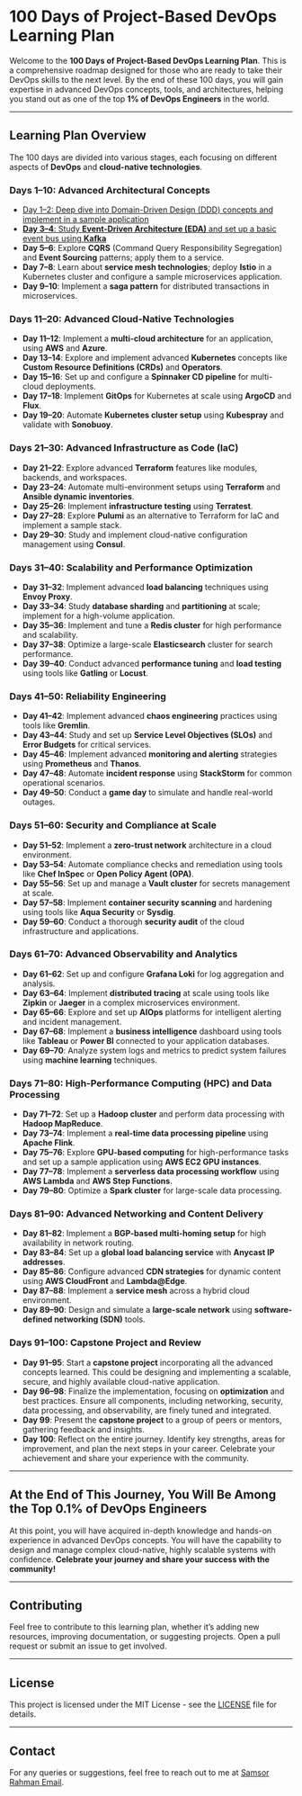 # 100 Days of Project-Based DevOps Learning Plan

Welcome to the **100 Days of Project-Based DevOps Learning Plan**. This is a comprehensive roadmap designed for those who are ready to take their DevOps skills to the next level. By the end of these 100 days, you will gain expertise in advanced DevOps concepts, tools, and architectures, helping you stand out as one of the top **1% of DevOps Engineers** in the world.

---

## **Learning Plan Overview**

The 100 days are divided into various stages, each focusing on different aspects of **DevOps** and **cloud-native technologies**.

### **Days 1–10: Advanced Architectural Concepts**
- [Day 1–2: Deep dive into Domain-Driven Design (DDD) concepts and implement in a sample application](./Day1-2.md)
- [**Day 3–4**: Study **Event-Driven Architecture (EDA)** and set up a basic event bus using **Kafka**](https://github.com/samsorrahman/100-Days-System-Design-for-DevOps-Engineers/tree/main/Day-3-4)
- **Day 5–6**: Explore **CQRS** (Command Query Responsibility Segregation) and **Event Sourcing** patterns; apply them to a service.
- **Day 7–8**: Learn about **service mesh technologies**; deploy **Istio** in a Kubernetes cluster and configure a sample microservices application.
- **Day 9–10**: Implement a **saga pattern** for distributed transactions in microservices.

### **Days 11–20: Advanced Cloud-Native Technologies**
- **Day 11–12**: Implement a **multi-cloud architecture** for an application, using **AWS** and **Azure**.
- **Day 13–14**: Explore and implement advanced **Kubernetes** concepts like **Custom Resource Definitions (CRDs)** and **Operators**.
- **Day 15–16**: Set up and configure a **Spinnaker CD pipeline** for multi-cloud deployments.
- **Day 17–18**: Implement **GitOps** for Kubernetes at scale using **ArgoCD** and **Flux**.
- **Day 19–20**: Automate **Kubernetes cluster setup** using **Kubespray** and validate with **Sonobuoy**.

### **Days 21–30: Advanced Infrastructure as Code (IaC)**
- **Day 21–22**: Explore advanced **Terraform** features like modules, backends, and workspaces.
- **Day 23–24**: Automate multi-environment setups using **Terraform** and **Ansible dynamic inventories**.
- **Day 25–26**: Implement **infrastructure testing** using **Terratest**.
- **Day 27–28**: Explore **Pulumi** as an alternative to Terraform for IaC and implement a sample stack.
- **Day 29–30**: Study and implement cloud-native configuration management using **Consul**.

### **Days 31–40: Scalability and Performance Optimization**
- **Day 31–32**: Implement advanced **load balancing** techniques using **Envoy Proxy**.
- **Day 33–34**: Study **database sharding** and **partitioning** at scale; implement for a high-volume application.
- **Day 35–36**: Implement and tune a **Redis cluster** for high performance and scalability.
- **Day 37–38**: Optimize a large-scale **Elasticsearch** cluster for search performance.
- **Day 39–40**: Conduct advanced **performance tuning** and **load testing** using tools like **Gatling** or **Locust**.

### **Days 41–50: Reliability Engineering**
- **Day 41–42**: Implement advanced **chaos engineering** practices using tools like **Gremlin**.
- **Day 43–44**: Study and set up **Service Level Objectives (SLOs)** and **Error Budgets** for critical services.
- **Day 45–46**: Implement advanced **monitoring and alerting** strategies using **Prometheus** and **Thanos**.
- **Day 47–48**: Automate **incident response** using **StackStorm** for common operational scenarios.
- **Day 49–50**: Conduct a **game day** to simulate and handle real-world outages.

### **Days 51–60: Security and Compliance at Scale**
- **Day 51–52**: Implement a **zero-trust network** architecture in a cloud environment.
- **Day 53–54**: Automate compliance checks and remediation using tools like **Chef InSpec** or **Open Policy Agent (OPA)**.
- **Day 55–56**: Set up and manage a **Vault cluster** for secrets management at scale.
- **Day 57–58**: Implement **container security scanning** and hardening using tools like **Aqua Security** or **Sysdig**.
- **Day 59–60**: Conduct a thorough **security audit** of the cloud infrastructure and applications.

### **Days 61–70: Advanced Observability and Analytics**
- **Day 61–62**: Set up and configure **Grafana Loki** for log aggregation and analysis.
- **Day 63–64**: Implement **distributed tracing** at scale using tools like **Zipkin** or **Jaeger** in a complex microservices environment.
- **Day 65–66**: Explore and set up **AIOps** platforms for intelligent alerting and incident management.
- **Day 67–68**: Implement a **business intelligence** dashboard using tools like **Tableau** or **Power BI** connected to your application databases.
- **Day 69–70**: Analyze system logs and metrics to predict system failures using **machine learning** techniques.

### **Days 71–80: High-Performance Computing (HPC) and Data Processing**
- **Day 71–72**: Set up a **Hadoop cluster** and perform data processing with **Hadoop MapReduce**.
- **Day 73–74**: Implement a **real-time data processing pipeline** using **Apache Flink**.
- **Day 75–76**: Explore **GPU-based computing** for high-performance tasks and set up a sample application using **AWS EC2 GPU instances**.
- **Day 77–78**: Implement a **serverless data processing workflow** using **AWS Lambda** and **AWS Step Functions**.
- **Day 79–80**: Optimize a **Spark cluster** for large-scale data processing.

### **Days 81–90: Advanced Networking and Content Delivery**
- **Day 81–82**: Implement a **BGP-based multi-homing setup** for high availability in network routing.
- **Day 83–84**: Set up a **global load balancing service** with **Anycast IP addresses**.
- **Day 85–86**: Configure advanced **CDN strategies** for dynamic content using **AWS CloudFront** and **Lambda@Edge**.
- **Day 87–88**: Implement a **service mesh** across a hybrid cloud environment.
- **Day 89–90**: Design and simulate a **large-scale network** using **software-defined networking (SDN)** tools.

### **Days 91–100: Capstone Project and Review**
- **Day 91–95**: Start a **capstone project** incorporating all the advanced concepts learned. This could be designing and implementing a scalable, secure, and highly available cloud-native application.
- **Day 96–98**: Finalize the implementation, focusing on **optimization** and best practices. Ensure all components, including networking, security, data processing, and observability, are finely tuned and integrated.
- **Day 99**: Present the **capstone project** to a group of peers or mentors, gathering feedback and insights.
- **Day 100**: Reflect on the entire journey. Identify key strengths, areas for improvement, and plan the next steps in your career. Celebrate your achievement and share your experience with the community.

---

## **At the End of This Journey, You Will Be Among the Top 0.1% of DevOps Engineers**
At this point, you will have acquired in-depth knowledge and hands-on experience in advanced DevOps concepts. You will have the capability to design and manage complex cloud-native, highly scalable systems with confidence. **Celebrate your journey and share your success with the community!**

---

## **Contributing**

Feel free to contribute to this learning plan, whether it’s adding new resources, improving documentation, or suggesting projects. Open a pull request or submit an issue to get involved.

---

## **License**

This project is licensed under the MIT License - see the [LICENSE](LICENSE) file for details.

---

## **Contact**

For any queries or suggestions, feel free to reach out to me at [Samsor Rahman Email](mailto:samsorrahman20@gmail.com).
